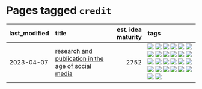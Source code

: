 # Pages tagged `credit`

|last_modified|title|est. idea maturity|tags
|:---|:---|---:|:---|
|2023-04-07|[research and publication in the age of social media](../research-and-social.md)|2752|[![](https://img.shields.io/badge/tag-arxiv-d2ea1b)](../tags/arxiv.md) [![](https://img.shields.io/badge/tag-citation-dce8fa)](../tags/citation.md) [![](https://img.shields.io/badge/tag-corrections-82f36e)](../tags/corrections.md) [![](https://img.shields.io/badge/tag-credit-ac8815)](../tags/credit.md) [![](https://img.shields.io/badge/tag-curation-161a53)](../tags/curation.md) [![](https://img.shields.io/badge/tag-discoverability-b3194)](../tags/discoverability.md) [![](https://img.shields.io/badge/tag-discussion-35d2ce)](../tags/discussion.md) [![](https://img.shields.io/badge/tag-feed-34720)](../tags/feed.md) [![](https://img.shields.io/badge/tag-git-db71cb)](../tags/git.md) [![](https://img.shields.io/badge/tag-github-71e862)](../tags/github.md) [![](https://img.shields.io/badge/tag-historyofscience-ad342b)](../tags/historyofscience.md) [![](https://img.shields.io/badge/tag-mastodon-a3a5e9)](../tags/mastodon.md) [![](https://img.shields.io/badge/tag-openreview-a682e)](../tags/openreview.md) [![](https://img.shields.io/badge/tag-paperswithcode-1661bc)](../tags/paperswithcode.md) [![](https://img.shields.io/badge/tag-platform-296bb1)](../tags/platform.md) [![](https://img.shields.io/badge/tag-publication-ea1833)](../tags/publication.md) [![](https://img.shields.io/badge/tag-reproducibility-606780)](../tags/reproducibility.md) [![](https://img.shields.io/badge/tag-research-9a9fc4)](../tags/research.md) [![](https://img.shields.io/badge/tag-retractions-82f6b0)](../tags/retractions.md) [![](https://img.shields.io/badge/tag-search-7a169c)](../tags/search.md) [![](https://img.shields.io/badge/tag-socialmedia-254eb)](../tags/socialmedia.md) [![](https://img.shields.io/badge/tag-stackoverflow-fde018)](../tags/stackoverflow.md) [![](https://img.shields.io/badge/tag-subscription-d3fceb)](../tags/subscription.md) [![](https://img.shields.io/badge/tag-transparency-d7de4b)](../tags/transparency.md) [![](https://img.shields.io/badge/tag-twitter-e13c2b)](../tags/twitter.md) [![](https://img.shields.io/badge/tag-validation-297b32)](../tags/validation.md)|